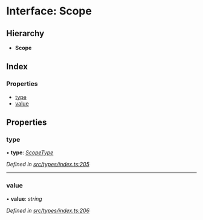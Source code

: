 # Interface: Scope

## Hierarchy

* **Scope**

## Index

### Properties

* [type](scope.md#type)
* [value](scope.md#value)

## Properties

###  type

• **type**: *[ScopeType](../enums/scopetype.md)*

*Defined in [src/types/index.ts:205](https://github.com/PolymeshAssociation/polymesh-sdk/blob/46845947/src/types/index.ts#L205)*

___

###  value

• **value**: *string*

*Defined in [src/types/index.ts:206](https://github.com/PolymeshAssociation/polymesh-sdk/blob/46845947/src/types/index.ts#L206)*
